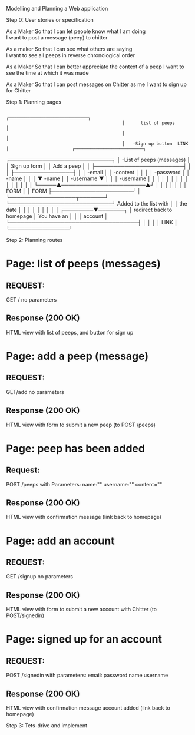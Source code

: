 Modelling and Planning a Web application

Step 0: User stories or specification

  As a Maker
  So that I can let people know what I am doing  
  I want to post a message (peep) to chitter

  As a maker
  So that I can see what others are saying  
  I want to see all peeps in reverse chronological order

  As a Maker
  So that I can better appreciate the context of a peep
  I want to see the time at which it was made

  As a Maker
  So that I can post messages on Chitter as me
  I want to sign up for Chitter

Step 1: Planning pages

                                                ┌──────────────────────────────┐
                                                │      list of peeps           │
                                                │                              │
                                                │   -Sign up button  LINK      │                        ┌──────────────────────────┐
  ┌────────────────────────────┐                │   -List of peeps (messages)  │                        │       Sign up form       │
  │      Add a peep            │                │                              ├────────────────────────┤                          │
  │                            ├────────────────┤                              │                        │ -email                   │
  │   -content                 │                │                              │                        │ -password                │
  │   -name                    │                │                              │                        ▼ -name                    │
  │   -username                ▼                │                              │                        │ -username                │
  │                            │                │                              │                        │                          │
  │                            │                │                              │                        │                          │
  │                            │                └─────▲───────────────────────▲┘                        │                          │
  │                            │                      │                       │                         │             FORM         │
  │        FORM                ├──────────────────────┘                       │                         └──────────────────┬───────┘
  └────────────────────────────┘  Added  to the list with                     │                                            │
                                  the date                                    │                                            │
                                                                              │                                            │
                                                                              │                                            │
                                                                              │                                            │
                                                                              │                                   ┌────────▼───────┐
                                                                              │      redirect back to homepage    │ You have an    │
                                                                              │                                   │   account      │
                                                                              └───────────────────────────────────┤                │
                                                                                                                  │                │
                                                                                                                  │     LINK       │
                                                                                                                  └────────────────┘



Step 2: Planning routes

  # Page: list of peeps (messages)

  ## REQUEST:
  GET / 
  no parameters

  ## Response (200 OK)
  HTML view with list of peeps, and button for sign up


  # Page: add a peep (message)
  ## REQUEST:
  GET/add
  no parameters

  ## Response (200 OK)
  HTML view with form to submit a new peep (to POST /peeps)

  # Page: peep has been added

  ## Request:
  POST /peeps
  with Parameters:
    name:""
    username:""
    content=""
  ## Response (200 OK)
  HTML view with confirmation message (link back to homepage)


  # Page: add an account
  ## REQUEST:
  GET /signup
  no parameters

  ## Response (200 OK)
  HTML view with form to submit a new account with Chitter (to POST/signedin)

  # Page: signed up for an account
  ## REQUEST:
  POST /signedin
  with parameters:
    email:
    password
    name
    username
  ## Response (200 OK)
  HTML view with confirmation message account added (link back to homepage)


Step 3: Tets-drive and implement

